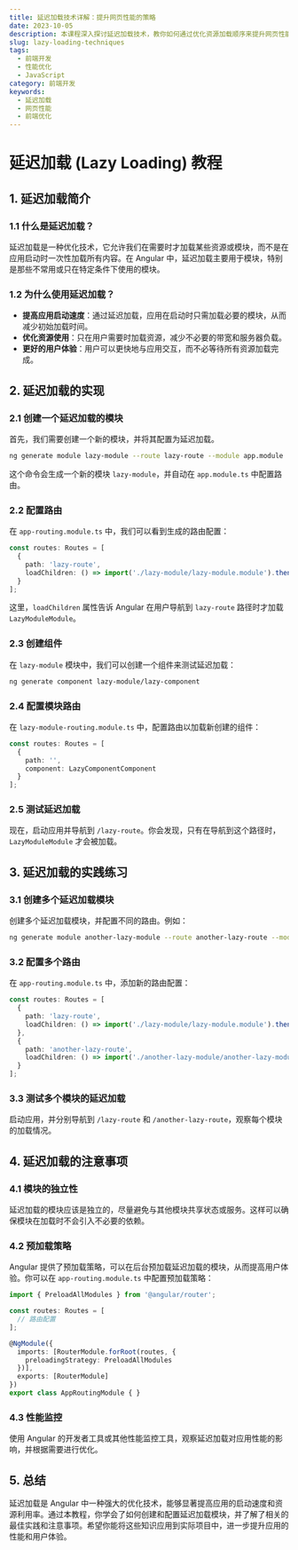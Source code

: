 ```yaml
---
title: 延迟加载技术详解：提升网页性能的策略
date: 2023-10-05
description: 本课程深入探讨延迟加载技术，教你如何通过优化资源加载顺序来提升网页性能，减少页面加载时间。
slug: lazy-loading-techniques
tags:
  - 前端开发
  - 性能优化
  - JavaScript
category: 前端开发
keywords:
  - 延迟加载
  - 网页性能
  - 前端优化
---
```


# 延迟加载 (Lazy Loading) 教程

## 1. 延迟加载简介

### 1.1 什么是延迟加载？

延迟加载是一种优化技术，它允许我们在需要时才加载某些资源或模块，而不是在应用启动时一次性加载所有内容。在 Angular 中，延迟加载主要用于模块，特别是那些不常用或只在特定条件下使用的模块。

### 1.2 为什么使用延迟加载？

- **提高应用启动速度**：通过延迟加载，应用在启动时只需加载必要的模块，从而减少初始加载时间。
- **优化资源使用**：只在用户需要时加载资源，减少不必要的带宽和服务器负载。
- **更好的用户体验**：用户可以更快地与应用交互，而不必等待所有资源加载完成。

## 2. 延迟加载的实现

### 2.1 创建一个延迟加载的模块

首先，我们需要创建一个新的模块，并将其配置为延迟加载。

```bash
ng generate module lazy-module --route lazy-route --module app.module
```

这个命令会生成一个新的模块 `lazy-module`，并自动在 `app.module.ts` 中配置路由。

### 2.2 配置路由

在 `app-routing.module.ts` 中，我们可以看到生成的路由配置：

```typescript
const routes: Routes = [
  {
    path: 'lazy-route',
    loadChildren: () => import('./lazy-module/lazy-module.module').then(m => m.LazyModuleModule)
  }
];
```

这里，`loadChildren` 属性告诉 Angular 在用户导航到 `lazy-route` 路径时才加载 `LazyModuleModule`。

### 2.3 创建组件

在 `lazy-module` 模块中，我们可以创建一个组件来测试延迟加载：

```bash
ng generate component lazy-module/lazy-component
```

### 2.4 配置模块路由

在 `lazy-module-routing.module.ts` 中，配置路由以加载新创建的组件：

```typescript
const routes: Routes = [
  {
    path: '',
    component: LazyComponentComponent
  }
];
```

### 2.5 测试延迟加载

现在，启动应用并导航到 `/lazy-route`。你会发现，只有在导航到这个路径时，`LazyModuleModule` 才会被加载。

## 3. 延迟加载的实践练习

### 3.1 创建多个延迟加载模块

创建多个延迟加载模块，并配置不同的路由。例如：

```bash
ng generate module another-lazy-module --route another-lazy-route --module app.module
```

### 3.2 配置多个路由

在 `app-routing.module.ts` 中，添加新的路由配置：

```typescript
const routes: Routes = [
  {
    path: 'lazy-route',
    loadChildren: () => import('./lazy-module/lazy-module.module').then(m => m.LazyModuleModule)
  },
  {
    path: 'another-lazy-route',
    loadChildren: () => import('./another-lazy-module/another-lazy-module.module').then(m => m.AnotherLazyModuleModule)
  }
];
```

### 3.3 测试多个模块的延迟加载

启动应用，并分别导航到 `/lazy-route` 和 `/another-lazy-route`，观察每个模块的加载情况。

## 4. 延迟加载的注意事项

### 4.1 模块的独立性

延迟加载的模块应该是独立的，尽量避免与其他模块共享状态或服务。这样可以确保模块在加载时不会引入不必要的依赖。

### 4.2 预加载策略

Angular 提供了预加载策略，可以在后台预加载延迟加载的模块，从而提高用户体验。你可以在 `app-routing.module.ts` 中配置预加载策略：

```typescript
import { PreloadAllModules } from '@angular/router';

const routes: Routes = [
  // 路由配置
];

@NgModule({
  imports: [RouterModule.forRoot(routes, {
    preloadingStrategy: PreloadAllModules
  })],
  exports: [RouterModule]
})
export class AppRoutingModule { }
```

### 4.3 性能监控

使用 Angular 的开发者工具或其他性能监控工具，观察延迟加载对应用性能的影响，并根据需要进行优化。

## 5. 总结

延迟加载是 Angular 中一种强大的优化技术，能够显著提高应用的启动速度和资源利用率。通过本教程，你学会了如何创建和配置延迟加载模块，并了解了相关的最佳实践和注意事项。希望你能将这些知识应用到实际项目中，进一步提升应用的性能和用户体验。